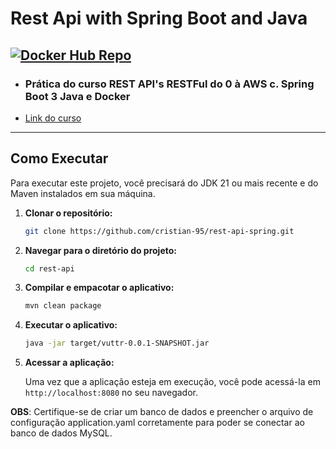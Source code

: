# Rest Api  with Spring Boot and Java

[![Docker Hub Repo](https://img.shields.io/docker/pulls/cristian19952/rest-api.svg)](https://hub.docker.com/repository/docker/cristian19952/rest-api)
---
- ### Prática do curso REST API's RESTFul do 0 à AWS c. Spring Boot 3 Java e Docker
- [Link do curso](https://www.udemy.com/course/restful-apis-do-0-a-nuvem-com-springboot-e-docker/)
---

## Como Executar

Para executar este projeto, você precisará do JDK 21 ou mais recente e do Maven instalados em sua máquina.

1. **Clonar o repositório:**
   ```bash
   git clone https://github.com/cristian-95/rest-api-spring.git
   ```

2. **Navegar para o diretório do projeto:**
   ```bash
   cd rest-api
   ```

3. **Compilar e empacotar o aplicativo:**
   ```bash
   mvn clean package
   ```

4. **Executar o aplicativo:**
   ```bash
   java -jar target/vuttr-0.0.1-SNAPSHOT.jar
   ```

5. **Acessar a aplicação:**

   Uma vez que a aplicação esteja em execução, você pode acessá-la em `http://localhost:8080` no seu navegador.

**OBS**: Certifique-se de criar um banco de dados e preencher o arquivo de configuração application.yaml corretamente
para poder se conectar ao banco de dados MySQL.
